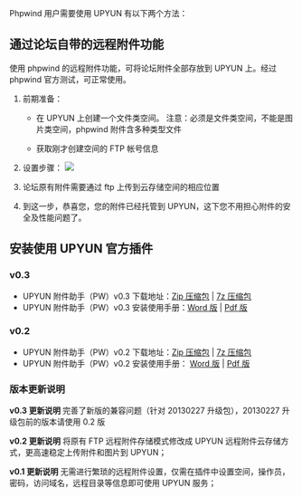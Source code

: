 Phpwind 用户需要使用 UPYUN 有以下两个方法：

## 通过论坛自带的远程附件功能

使用 phpwind 的远程附件功能，可将论坛附件全部存放到 UPYUN 上。经过 phpwind 官方测试，可正常使用。

1. 前期准备：

    * 在 UPYUN 上创建一个文件类空间。 注意：必须是文件类空间，不能是图片类空间，phpwind 附件含多种类型文件

    * 获取刚才创建空间的 FTP 帐号信息

2. 设置步骤：
    ![](http://upyun-assets.b0.upaiyun.com/docs/misc/pw.png)

3. 论坛原有附件需要通过 ftp 上传到云存储空间的相应位置

4. 到这一步，恭喜您，您的附件已经托管到 UPYUN，这下您不用担心附件的安全及性能问题了。


## 安装使用 UPYUN 官方插件
###  v0.3

* UPYUN 附件助手（PW）v0.3 下载地址：[Zip 压缩包](http://upyun-assets.b0.upaiyun.com/docs/phpwind-plugin/pw_upyun_v0.3.zip) | [7z 压缩包](http://upyun-assets.b0.upaiyun.com/docs/phpwind-plugin/pw_upyun_v0.3.7z)
* UPYUN 附件助手（PW）v0.3 安装使用手册：[Word 版](http://upyun-assets.b0.upaiyun.com/docs/phpwind-plugin/pw_readme_v0.3.docx) | [Pdf 版](http://upyun-assets.b0.upaiyun.com/docs/phpwind-plugin/pw_readme_v0.3.pdf)

### v0.2

* UPYUN 附件助手（PW）v0.2 下载地址：[Zip 压缩包](http://upyun-assets.b0.upaiyun.com/docs/phpwind-plugin/pw_upyun_v0.2.zip) | [7z 压缩包](http://upyun-assets.b0.upaiyun.com/docs/phpwind-plugin/pw_upyun_v0.2.7z)
* UPYUN 附件助手（PW）v0.2 安装使用手册： [Word 版](http://upyun-assets.b0.upaiyun.com/docs/phpwind-plugin/pw_readme_v0.2.docx) | [Pdf 版](http://upyun-assets.b0.upaiyun.com/docs/phpwind-plugin/pw_readme_v0.2.pdf)


### 版本更新说明

**v0.3 更新说明**
完善了新版的兼容问题（针对 20130227 升级包），20130227 升级包前的版本请使用 0.2 版

**v0.2 更新说明**
将原有 FTP 远程附件存储模式修改成 UPYUN 远程附件云存储方式，更高速稳定上传附件和图片到 UPYUN；

**v0.1 更新说明**
无需进行繁琐的远程附件设置，仅需在插件中设置空间，操作员，密码，访问域名，远程目录等信息即可使用 UPYUN 服务；
